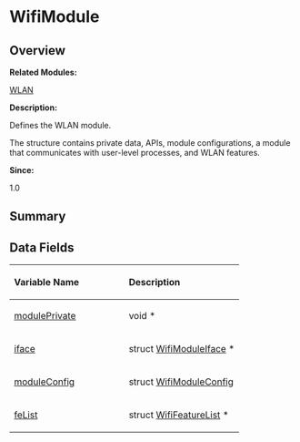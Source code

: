 # WifiModule<a name="EN-US_TOPIC_0000001054718169"></a>

## **Overview**<a name="section751494372093537"></a>

**Related Modules:**

[WLAN](wlan.md)

**Description:**

Defines the WLAN module. 

The structure contains private data, APIs, module configurations, a module that communicates with user-level processes, and WLAN features.

**Since:**

1.0

## **Summary**<a name="section2012042037093537"></a>

## Data Fields<a name="pub-attribs"></a>

<a name="table1904493751093537"></a>
<table><thead align="left"><tr id="row1963792943093537"><th class="cellrowborder" valign="top" width="50%" id="mcps1.1.3.1.1"><p id="p371476430093537"><a name="p371476430093537"></a><a name="p371476430093537"></a>Variable Name</p>
</th>
<th class="cellrowborder" valign="top" width="50%" id="mcps1.1.3.1.2"><p id="p1523629343093537"><a name="p1523629343093537"></a><a name="p1523629343093537"></a>Description</p>
</th>
</tr>
</thead>
<tbody><tr id="row2127526392093537"><td class="cellrowborder" valign="top" width="50%" headers="mcps1.1.3.1.1 "><p id="p990988185093537"><a name="p990988185093537"></a><a name="p990988185093537"></a><a href="wlan.md#gab8c955bd3dd2cb79c3c0c3dfdc3b08f5">modulePrivate</a></p>
</td>
<td class="cellrowborder" valign="top" width="50%" headers="mcps1.1.3.1.2 "><p id="p276199024093537"><a name="p276199024093537"></a><a name="p276199024093537"></a>void * </p>
</td>
</tr>
<tr id="row953428140093537"><td class="cellrowborder" valign="top" width="50%" headers="mcps1.1.3.1.1 "><p id="p1814918554093537"><a name="p1814918554093537"></a><a name="p1814918554093537"></a><a href="wlan.md#ga8666b5068c46aa89a3cae49b7a31c224">iface</a></p>
</td>
<td class="cellrowborder" valign="top" width="50%" headers="mcps1.1.3.1.2 "><p id="p408182664093537"><a name="p408182664093537"></a><a name="p408182664093537"></a>struct <a href="wifimoduleiface.md">WifiModuleIface</a> * </p>
</td>
</tr>
<tr id="row1575450011093537"><td class="cellrowborder" valign="top" width="50%" headers="mcps1.1.3.1.1 "><p id="p894866296093537"><a name="p894866296093537"></a><a name="p894866296093537"></a><a href="wlan.md#gaa54566af9b7dda68e119649b3510c858">moduleConfig</a></p>
</td>
<td class="cellrowborder" valign="top" width="50%" headers="mcps1.1.3.1.2 "><p id="p347154537093537"><a name="p347154537093537"></a><a name="p347154537093537"></a>struct <a href="wifimoduleconfig.md">WifiModuleConfig</a> </p>
</td>
</tr>
<tr id="row1610607216093537"><td class="cellrowborder" valign="top" width="50%" headers="mcps1.1.3.1.1 "><p id="p865966912093537"><a name="p865966912093537"></a><a name="p865966912093537"></a><a href="wlan.md#ga347d5b39c9a96835ae85358ba0895cc3">feList</a></p>
</td>
<td class="cellrowborder" valign="top" width="50%" headers="mcps1.1.3.1.2 "><p id="p127023223093537"><a name="p127023223093537"></a><a name="p127023223093537"></a>struct <a href="wififeaturelist.md">WifiFeatureList</a> * </p>
</td>
</tr>
</tbody>
</table>

